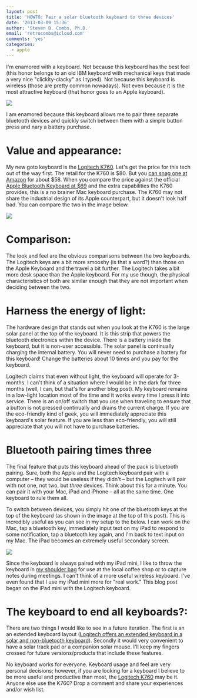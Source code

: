 ```yaml
---
layout: post
title: 'HOWTO: Pair a solar bluetooth keyboard to three devices'
date: '2013-03-09 15:36'
author: 'Steven B. Combs, Ph.D.'
email: 'retrocombs@icloud.com'
comments: 'yes'
categories:
  - apple
---
```


I'm enamored with a keyboard. Not because this keyboard has the best feel (this honor belongs to an old IBM keyboard with mechanical keys that made a very nice "clickity-clacky" as I typed). Not because this keyboard is wireless (those are pretty common nowadays). Not even because it is the most attractive keyboard (that honor goes to an Apple keyboard).

![][1]

I am enamored because this keyboard allows me to pair three separate bluetooth devices and quickly switch between them with a simple button press and nary a battery purchase.

# Value and appearance:
My new goto keyboard is the [Logitech K760][2]. Let's get the price for this tech out of the way first. The retail for the K760 is $80. But you [can snag one at Amazon][2] for about $58. When you compare the price against the official [Apple Bluetooth Keyboard at $69][3] and the extra capabilities the K760 provides, this is a no brainer Mac keyboard purchase. The K760 may not share the industrial design of its Apple counterpart, but it doesn't look half bad. You can compare the two in the image below.

![][4]

# Comparison:
The look and feel are the obvious comparisons between the two keyboards. The Logitech keys are a bit more smooshy (is that a word?) than those on the Apple Keyboard and the travel a bit further. The Logitech takes a bit more desk space than the Apple keyboard. For my use though, the physical characteristics of both are similar enough that they are not important when deciding between the two.

# Harness the energy of light:
The hardware design that stands out when you look at the K760 is the large solar panel at the top of the keyboard. It is this strip that powers the bluetooth electronics within the device. There is a battery inside the keyboard, but it is non-user accessible. The solar panel is continually charging the internal battery. You will never need to purchase a battery for this keyboard! Change the batteries about 10 times and you pay for the keyboard.

Logitech claims that even without light, the keyboard will operate for 3-months. I can't think of a situation where I would be in the dark for three months (well, I can, but that's for another blog post). My keyboard remains in a low-light location most of the time and it works every time I press it into service. There is an on/off switch that you use when traveling to ensure that a button is not pressed continually and drains the current charge. If you are the eco-friendly kind of geek, you will immediately appreciate this keyboard's solar feature. If you are less than eco-friendly, you will still appreciate that you will not have to purchase batteries.

# Bluetooth pairing times three
The final feature that puts this keyboard ahead of the pack is bluetooth pairing. Sure, both the Apple and the Logitech keyboard pair with a computer – they would be useless if they didn't – but the Logitech will pair with not one, not two, but _three_ devices. Think about this for a minute. You can pair it with your Mac, iPad and iPhone – all at the same time. One keyboard to rule them all.

To switch between devices, you simply hit one of the bluetooth keys at the top of the keyboard (as shown in the image at the top of this post). This is incredibly useful as you can see in my setup to the below. I can work on the Mac, tap a bluetooth key, immediately input text on my iPad to respond to some notification, tap a bluetooth key again, and I'm back to text input on my Mac. The iPad becomes an extremely useful secondary screen.

![][5]

Since the keyboard is always paired with my iPad mini, I like to throw the keyboard in [my shoulder bag][6] for use at the local coffee shop or to capture notes during meetings. I can't think of a more useful wireless keyboard. I've even found that I use my iPad mini more for "real work." This blog post began on the iPad mini with the Logitech keyboard.

# The keyboard to end all keyboards?:
There are two things I would like to see in a future iteration. The first is an an extended keyboard layout ([Logitech offers an extended keyboard in a solar and non-bluetooth keyboard][7]). Secondly it would very convenient to have a solar track pad or a companion solar mouse. I'll keep my fingers crossed for future versions/products that include these features.

No keyboard works for everyone. Keyboard usage and feel are very personal decisions; however, if you are looking for a keyboard I believe to be more useful and productive than most, the [Logitech K760][2] may be it. Anyone else use the K760? Drop a comment and share your experiences and/or wish list.

[1]: http://3.bp.blogspot.com/-z0gM3IaCGvE/UTttfJoHfiI/AAAAAAABHUM/qHZSV_K9oY8/s1600/Bluetooth+Keyboard+Square+Bordered.png
[2]: http://goo.gl/TBxOf
[3]: http://goo.gl/nI5Sl
[4]: http://4.bp.blogspot.com/-v18zwCyHyCE/UTttgju6JBI/AAAAAAABHUY/Q-WkEjh-iGk/s1600/Keyboard+comparison.jpg
[5]: http://2.bp.blogspot.com/-CIBHll64vxI/UTtthoFkeQI/AAAAAAABHUg/HnGqOXxbziw/s1600/Setup+Framed.jpg
[6]: http://goo.gl/DzvlW
[7]: http://goo.gl/d0fI7
